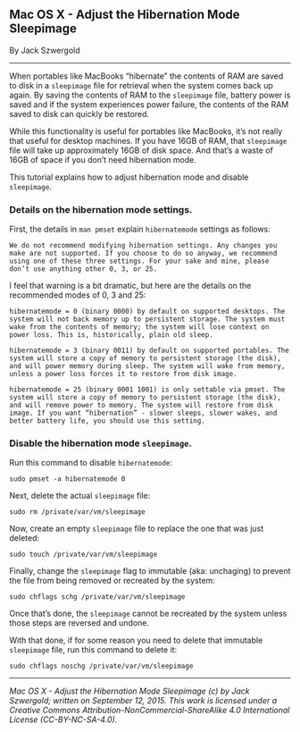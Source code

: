 ## Mac OS X - Adjust the Hibernation Mode Sleepimage

By Jack Szwergold

***

When portables like MacBooks “hibernate” the contents of RAM are saved to disk in a `sleepimage` file for retrieval when the system comes back up again. By saving the contents of RAM to the `sleepimage` file, battery power is saved and if the system experiences power failure, the contents of the RAM saved to disk can quickly be restored.

While this functionality is useful for portables like MacBooks, it’s not really that useful for desktop machines. If you have 16GB of RAM, that `sleepimage` file will take up approximately 16GB of disk space. And that’s a waste of 16GB of space if you don’t need hibernation mode.

This tutorial explains how to adjust hibernation mode and disable `sleepimage`.

### Details on the hibernation mode settings.

First, the details in `man pmset` explain `hibernatemode` settings as follows:

	We do not recommend modifying hibernation settings. Any changes you make are not supported. If you choose to do so anyway, we recommend using one of these three settings. For your sake and mine, please don’t use anything other 0, 3, or 25.

I feel that warning is a bit dramatic, but here are the details on the recommended modes of 0, 3 and 25:

	hibernatemode = 0 (binary 0000) by default on supported desktops. The system will not back memory up to persistent storage. The system must wake from the contents of memory; the system will lose context on power loss. This is, historically, plain old sleep.
	
	hibernatemode = 3 (binary 0011) by default on supported portables. The system will store a copy of memory to persistent storage (the disk), and will power memory during sleep. The system will wake from memory, unless a power loss forces it to restore from disk image.
	
	hibernatemode = 25 (binary 0001 1001) is only settable via pmset. The system will store a copy of memory to persistent storage (the disk), and will remove power to memory. The system will restore from disk image. If you want “hibernation” - slower sleeps, slower wakes, and better battery life, you should use this setting.

### Disable the hibernation mode `sleepimage`.

Run this command to disable `hibernatemode`:

    sudo pmset -a hibernatemode 0

Next, delete the actual `sleepimage` file:

    sudo rm /private/var/vm/sleepimage

Now, create an empty `sleepimage` file to replace the one that was just deleted:

    sudo touch /private/var/vm/sleepimage

Finally, change the `sleepimage` flag to immutable (aka: unchaging) to prevent the file from being removed or recreated by the system:

    sudo chflags schg /private/var/vm/sleepimage

Once that’s done, the `sleepimage` cannot be recreated by the system unless those steps are reversed and undone.

With that done, if for some reason you need to delete that immutable `sleepimage` file, run this command to delete it:

    sudo chflags noschg /private/var/vm/sleepimage

***

*Mac OS X - Adjust the Hibernation Mode Sleepimage (c) by Jack Szwergold; written on September 12, 2015. This work is licensed under a Creative Commons Attribution-NonCommercial-ShareAlike 4.0 International License (CC-BY-NC-SA-4.0).*